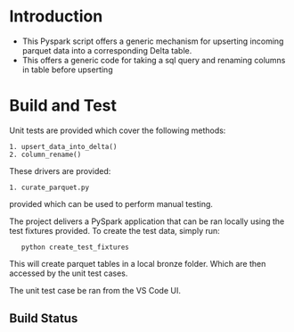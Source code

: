 # Introduction 
* This Pyspark script offers a generic mechanism for upserting incoming parquet data into a corresponding Delta table.
* This offers a generic code for taking a sql query and renaming columns in table before upserting

# Build and Test
Unit tests are provided which cover the following methods:

    1. upsert_data_into_delta()
    2. column_rename()

These drivers are provided:

    1. curate_parquet.py
    
 provided which can be used to perform manual testing.

The project delivers a PySpark application that can be ran locally using the test fixtures provided.
To create the test data, simply run:
```
   python create_test_fixtures
```

This will create parquet tables in a local bronze folder. Which are then accessed by the unit test cases.

The unit test case be ran from the VS Code UI.

## Build Status